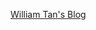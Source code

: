 <!-- Name: User/WilliamTan -->
<!-- Version: 1 -->
<!-- Last-Modified: 2006/07/20 13:41:39 -->
<!-- Author: dready -->
[William Tan's Blog](http://dready.org/)